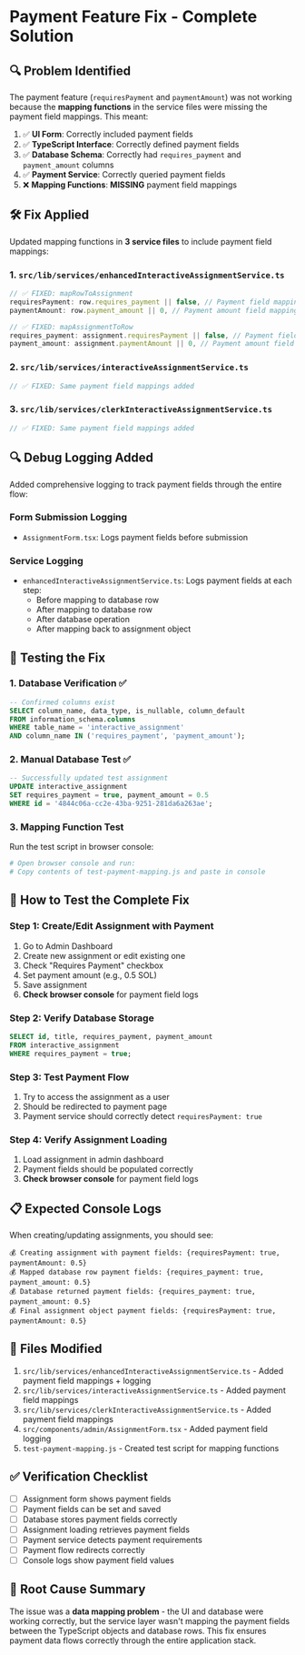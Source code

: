 # Payment Feature Fix - Complete Solution

## 🔍 **Problem Identified**

The payment feature (`requiresPayment` and `paymentAmount`) was not working because the **mapping functions** in the service files were missing the payment field mappings. This meant:

1. ✅ **UI Form**: Correctly included payment fields
2. ✅ **TypeScript Interface**: Correctly defined payment fields  
3. ✅ **Database Schema**: Correctly had `requires_payment` and `payment_amount` columns
4. ✅ **Payment Service**: Correctly queried payment fields
5. ❌ **Mapping Functions**: **MISSING** payment field mappings

## 🛠️ **Fix Applied**

Updated mapping functions in **3 service files** to include payment field mappings:

### 1. `src/lib/services/enhancedInteractiveAssignmentService.ts`
```typescript
// ✅ FIXED: mapRowToAssignment
requiresPayment: row.requires_payment || false, // Payment field mapping
paymentAmount: row.payment_amount || 0, // Payment amount field mapping

// ✅ FIXED: mapAssignmentToRow  
requires_payment: assignment.requiresPayment || false, // Payment field mapping
payment_amount: assignment.paymentAmount || 0, // Payment amount field mapping
```

### 2. `src/lib/services/interactiveAssignmentService.ts`
```typescript
// ✅ FIXED: Same payment field mappings added
```

### 3. `src/lib/services/clerkInteractiveAssignmentService.ts`
```typescript
// ✅ FIXED: Same payment field mappings added
```

## 🔍 **Debug Logging Added**

Added comprehensive logging to track payment fields through the entire flow:

### Form Submission Logging
- `AssignmentForm.tsx`: Logs payment fields before submission

### Service Logging  
- `enhancedInteractiveAssignmentService.ts`: Logs payment fields at each step:
  - Before mapping to database row
  - After mapping to database row
  - After database operation
  - After mapping back to assignment object

## 🧪 **Testing the Fix**

### 1. **Database Verification** ✅
```sql
-- Confirmed columns exist
SELECT column_name, data_type, is_nullable, column_default 
FROM information_schema.columns 
WHERE table_name = 'interactive_assignment' 
AND column_name IN ('requires_payment', 'payment_amount');
```

### 2. **Manual Database Test** ✅
```sql
-- Successfully updated test assignment
UPDATE interactive_assignment 
SET requires_payment = true, payment_amount = 0.5 
WHERE id = '4844c06a-cc2e-43ba-9251-281da6a263ae';
```

### 3. **Mapping Function Test**
Run the test script in browser console:
```bash
# Open browser console and run:
# Copy contents of test-payment-mapping.js and paste in console
```

## 🚀 **How to Test the Complete Fix**

### Step 1: Create/Edit Assignment with Payment
1. Go to Admin Dashboard
2. Create new assignment or edit existing one
3. Check "Requires Payment" checkbox
4. Set payment amount (e.g., 0.5 SOL)
5. Save assignment
6. **Check browser console** for payment field logs

### Step 2: Verify Database Storage
```sql
SELECT id, title, requires_payment, payment_amount 
FROM interactive_assignment 
WHERE requires_payment = true;
```

### Step 3: Test Payment Flow
1. Try to access the assignment as a user
2. Should be redirected to payment page
3. Payment service should correctly detect `requiresPayment: true`

### Step 4: Verify Assignment Loading
1. Load assignment in admin dashboard
2. Payment fields should be populated correctly
3. **Check browser console** for payment field logs

## 📋 **Expected Console Logs**

When creating/updating assignments, you should see:
```
💰 Creating assignment with payment fields: {requiresPayment: true, paymentAmount: 0.5}
💰 Mapped database row payment fields: {requires_payment: true, payment_amount: 0.5}
💰 Database returned payment fields: {requires_payment: true, payment_amount: 0.5}
💰 Final assignment object payment fields: {requiresPayment: true, paymentAmount: 0.5}
```

## 🔧 **Files Modified**

1. `src/lib/services/enhancedInteractiveAssignmentService.ts` - Added payment field mappings + logging
2. `src/lib/services/interactiveAssignmentService.ts` - Added payment field mappings  
3. `src/lib/services/clerkInteractiveAssignmentService.ts` - Added payment field mappings
4. `src/components/admin/AssignmentForm.tsx` - Added payment field logging
5. `test-payment-mapping.js` - Created test script for mapping functions

## ✅ **Verification Checklist**

- [ ] Assignment form shows payment fields
- [ ] Payment fields can be set and saved
- [ ] Database stores payment fields correctly
- [ ] Assignment loading retrieves payment fields
- [ ] Payment service detects payment requirements
- [ ] Payment flow redirects correctly
- [ ] Console logs show payment field values

## 🎯 **Root Cause Summary**

The issue was a **data mapping problem** - the UI and database were working correctly, but the service layer wasn't mapping the payment fields between the TypeScript objects and database rows. This fix ensures payment data flows correctly through the entire application stack.
